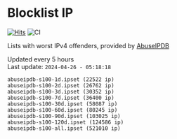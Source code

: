 # Blocklist IP

[![Hits](https://hits.seeyoufarm.com/api/count/incr/badge.svg?url=https%3A%2F%2Fgithub.com%2Fborestad%2Fblocklist-ip%2F&count_bg=%2379C83D&title_bg=%23555555&icon=&icon_color=%23E7E7E7&title=hits&edge_flat=false)](https://hits.seeyoufarm.com)  ![CI](https://img.shields.io/github/workflow/status/borestad/blocklist-ip/CI?style=flat-square)

Lists with worst IPv4 offenders, provided by [AbuseIPDB](https://www.abuseipdb.com/)

<!-- FOOTER-PLACEHOLDER -->
Updated every 5 hours<br>
Last update: `2024-04-26 - 05:18:18`
```
abuseipdb-s100-1d.ipset (22522 ip)
abuseipdb-s100-2d.ipset (26762 ip)
abuseipdb-s100-3d.ipset (30352 ip)
abuseipdb-s100-7d.ipset (36400 ip)
abuseipdb-s100-30d.ipset (58087 ip)
abuseipdb-s100-60d.ipset (80245 ip)
abuseipdb-s100-90d.ipset (103025 ip)
abuseipdb-s100-120d.ipset (124586 ip)
abuseipdb-s100-all.ipset (521010 ip)
```
